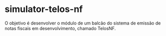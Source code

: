 # simulator-telos-nf
O objetivo é desenvolver o módulo de um balcão do sistema de emissão de notas fiscais em desenvolvimento, chamado TelosNF.
